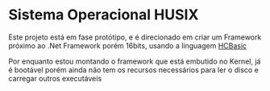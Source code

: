 # Sistema Operacional HUSIX

Este projeto está em fase protótipo, e é direcionado em criar um Framework próximo ao .Net Framework porém 16bits, usando a linguagem [HCBasic](https://github.com/humbertocsjr/hcbasic)


Por enquanto estou montando o framework que está embutido no Kernel, já é bootável porém ainda não tem os recursos necessários para ler o disco e carregar outros executáveis